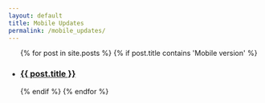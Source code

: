 ```yaml
---
layout: default
title: Mobile Updates
permalink: /mobile_updates/
---
```


<ul>
  {% for post in site.posts %}
    {% if post.title contains 'Mobile version' %}
      <li>
        <h3><a class="post-link" href="{{ post.url }}">{{ post.title }}</a></h3>
      </li>
    {% endif %}
  {% endfor %}
</ul>
